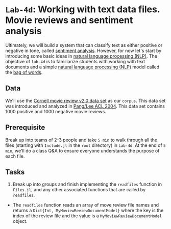 # `Lab-4d`: Working with text data files. Movie reviews and sentiment analysis
Ultimately, we will build a system that can classify text as either positive or negative in tone, called [sentiment analysis](https://en.wikipedia.org/wiki/Sentiment_analysis). However, for now let's start by introducing some basic ideas in [natural language processing (NLP)](https://en.wikipedia.org/wiki/Natural_language_processing). The objective of `lab-4d` is to familiarize students with working with text documents and a simple [natural language processing (NLP)](https://en.wikipedia.org/wiki/Natural_language_processing) model called the [bag of words](https://en.wikipedia.org/wiki/Bag-of-words_model).

## Data
We'll use the [Cornell movie review v2.0 data set](http://www.cs.cornell.edu/people/pabo/movie-review-data) as our `corpus`. This data set was introduced and analyzed in [Pang/Lee ACL 2004](https://aclanthology.org/P04-1035/). This data set contains 1000 positive and 1000 negative movie reviews.

## Prerequisite 
Break up into teams of 2-3 people and take `5 min` to walk through all the files (starting with `Include.jl` in the `root` directory) in `Lab-4d`. At the end of `5 min`, we'll do a class Q&A to ensure everyone understands the purpose of each file.

## Tasks
1. Break up into groups and finish implementing the `readfiles` function in `Files.jl`, and any other associated functions that are called by `readfiles`.
* The `readfiles` function reads an array of move review file names and returns a `Dict{Int, MyMoviewReviewDocumentModel}` where the key is the index of the review file and the value is a `MyMoviewReviewDocumentModel` object.